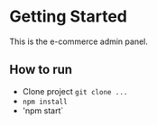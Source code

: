 # Getting Started

This is the e-commerce admin panel.

## How to run

- Clone project `git clone ...`
- `npm install`
- 'npm start`
